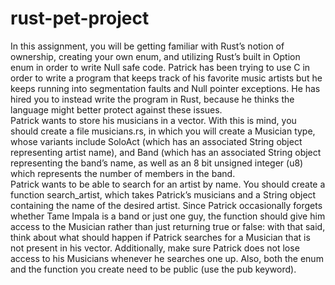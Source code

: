 # rust-pet-project
In this assignment, you will be getting familiar with Rust’s notion of ownership, creating your own enum, and utilizing Rust’s built in Option enum in order to write Null safe code. Patrick has been trying to use C in order to write a program that keeps track of his favorite music artists but he keeps running into segmentation faults and Null pointer exceptions. He has hired you to instead write the program in Rust, because he thinks the language might better protect against these issues. <br>
	Patrick wants to store his musicians in a vector. With this is mind, you should create a file musicians.rs, in which you will create a Musician type, whose variants include SoloAct (which has an associated String object representing artist name), and Band (which has an associated String object representing the band’s name, as well as an 8 bit unsigned integer (u8) which represents the number of members in the band. <br>
	Patrick wants to be able to search for an artist by name. You should create a function search_artist, which takes Patrick’s musicians and a String object containing the name of the desired artist. Since Patrick occasionally forgets whether Tame Impala is a band or just one guy, the function should give him access to the Musician rather than just returning true or false: with that said, think about what should happen if Patrick searches for a Musician that is not present in his vector. Additionally, make sure Patrick does not lose access to his Musicians whenever he searches one up. Also, both the enum and the function you create need to be public (use the pub keyword).
